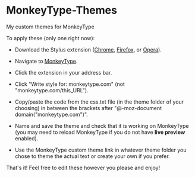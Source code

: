 # MonkeyType-Themes
My custom themes for MonkeyType

To apply these (only one right now):

- Download the Stylus extension ([Chrome](https://chrome.google.com/webstore/detail/stylus/clngdbkpkpeebahjckkjfobafhncgmne?hl=en), [Firefox](https://addons.mozilla.org/en-US/firefox/addon/styl-us/), or [Opera](https://addons.opera.com/en/extensions/details/stylus/)).

- Navigate to [MonkeyType](https://monkeytype.com).

- Click the extension in your address bar.

- Click "Write style for: monkeytype.com" (not "monkeytype.com/this_URL").

- Copy/paste the code from the css.txt file (in the theme folder of your choosing) in between the brackets after "@-moz-document domain("monkeytype.com")".

- Name and save the theme and check that it is working on MonkeyType (you may need to reload MonkeyType if you do not have **live preview** enabled).

- Use the MonkeyType custom theme link in whatever theme folder you chose to theme the actual text or create your own if you prefer.

That's it! Feel free to edit these however you please and enjoy!
